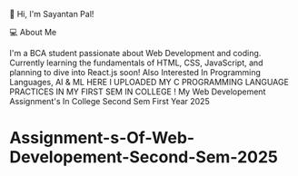 👋 Hi, I'm Sayantan Pal!

💻 About Me

I'm a BCA student passionate about Web Development and coding. Currently learning the fundamentals of HTML, CSS, JavaScript, and planning to dive into React.js soon!
Also Interested In Programming Languages, AI & ML
HERE I UPLOADED MY C PROGRAMMING LANGUAGE PRACTICES IN MY FIRST SEM IN COLLEGE !
My Web Developement Assignment's In College Second Sem First Year 2025

# Assignment-s-Of-Web-Developement-Second-Sem-2025
